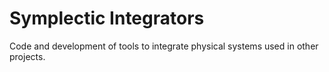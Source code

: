 # Symplectic Integrators
Code and development of tools to integrate physical systems used in other projects.
